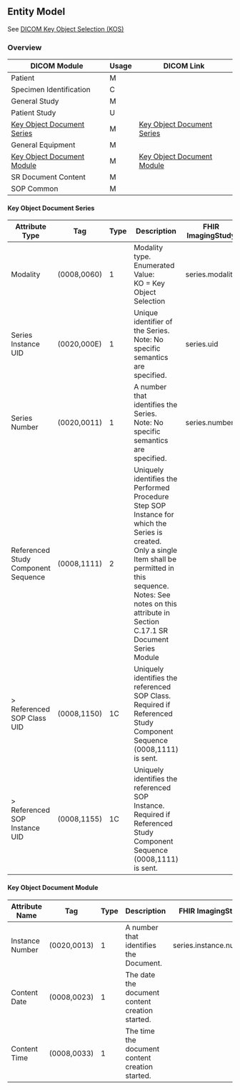 ## Entity Model

See [DICOM Key Object Selection (KOS)](https://www.dicomstandard.org/News-dir/ftsup/docs/sups/sup59.pdf)

### Overview

| DICOM Module                                                                                                      | Usage | DICOM Link |
|-------------------------------------------------------------------------------------------------------------------|-------|------------
| Patient                                                                                                           | M     | |
| Specimen Identification                                                                                           | C     |  |
| General Study                                                                                                     | M     | |
| Patient Study                                                                                                     | U     | |
| [Key Object Document Series](#key-object-document-series)                                                                                  | M     | [Key Object Document Series](https://dicom.nema.org/medical/dicom/2020a/output/chtml/part03/sect_C.17.6.html)  |
| General Equipment                                                                                                 | M     |  |
| [Key Object Document Module](#key-object-document-module) | M     | [Key Object Document Module](https://dicom.nema.org/medical/dicom/current/output/chtml/part03/sect_c.17.6.2.html) |
| SR Document Content                                                                                               | M     |  |
| SOP Common                                                                                                        | M     | |



#### Key Object Document Series

| Attribute Type                      | Tag         | Type | Description                                                                                                                                                                                                                                | FHIR ImagingStudy |
|-------------------------------------|-------------|------|--------------------------------------------------------------------------------------------------------------------------------------------------------------------------------------------------------------------------------------------|-------------------|
| Modality                            | (0008,0060) | 1    | Modality type. <br/> Enumerated Value: <br/> KO = Key Object Selection                                                                                                                                                                     | series.modality   |
| Series Instance UID                 | (0020,000E) | 1    | Unique identifier of the Series.<br/> Note: No specific semantics are specified.                                                                                                                                                           | series.uid        |
| Series Number                       | (0020,0011) | 1    | A number that identifies the Series.<br/> Note: No specific semantics are specified.                                                                                                                                                       | series.number     |
| Referenced Study Component Sequence | (0008,1111) | 2    | Uniquely identifies the Performed Procedure Step SOP Instance for which the Series is created. Only a single Item shall be permitted in this sequence.<br/> Notes: See notes on this attribute in Section C.17.1 SR Document Series Module |                   |
| > Referenced SOP Class UID          | (0008,1150) | 1C   | Uniquely identifies the referenced SOP Class.<br/>Required if Referenced Study Component Sequence (0008,1111) is sent.                                                                                                                     |                   |
| > Referenced SOP Instance UID       | (0008,1155) | 1C   | Uniquely identifies the referenced SOP Instance.<br/> Required if Referenced Study Component Sequence (0008,1111) is sent.                                                                                                                 |                   |

#### Key Object Document Module

| Attribute Name  | Tag         | Type | Description                                     | FHIR ImagingStudy      |
|-----------------|-------------|------|-------------------------------------------------|------------------------|
| Instance Number | (0020,0013) | 1    | A number that identifies the Document.          | series.instance.number |
| Content Date    | (0008,0023) | 1    | The date the document content creation started. |                        |
| Content Time    | (0008,0033) | 1    | The time the document content creation started. |                        |
